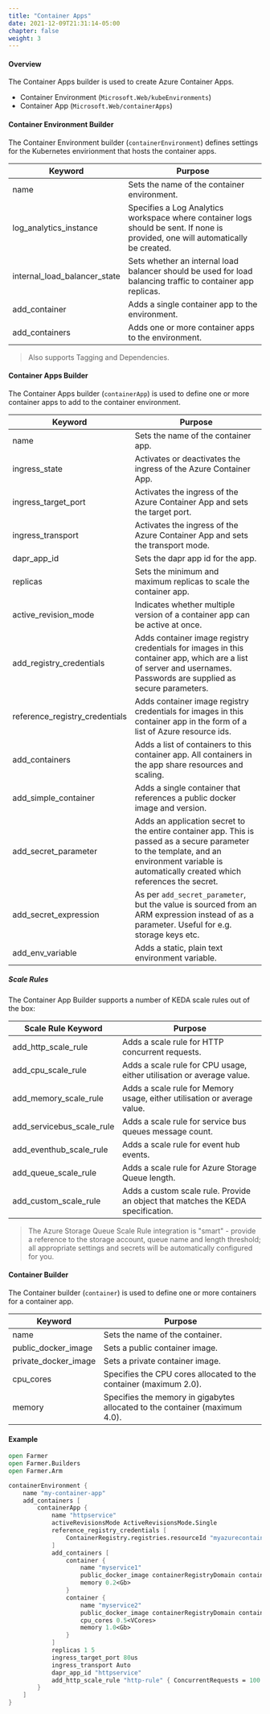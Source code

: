 ```yaml
---
title: "Container Apps"
date: 2021-12-09T21:31:14-05:00
chapter: false
weight: 3
---
```


#### Overview
The Container Apps builder is used to create Azure Container Apps.

* Container Environment (`Microsoft.Web/kubeEnvironments`)
* Container App (`Microsoft.Web/containerApps`)

#### Container Environment Builder
The Container Environment builder (`containerEnvironment`) defines settings for the Kubernetes envirionment that hosts the container apps.

| Keyword | Purpose |
|-|-|
| name | Sets the name of the container environment. |
| log_analytics_instance | Specifies a Log Analytics workspace where container logs should be sent. If none is provided, one will automatically be created. |
| internal_load_balancer_state | Sets whether an internal load balancer should be used for load balancing traffic to container app replicas. |
| add_container | Adds a single container app to the environment. |
| add_containers | Adds one or more container apps to the environment. |

> Also supports Tagging and Dependencies.

#### Container Apps Builder
The Container Apps builder (`containerApp`) is used to define one or more container apps to add to the container environment.

| Keyword | Purpose |
|-|-|
| name | Sets the name of the container app. |
| ingress_state | Activates or deactivates the ingress of the Azure Container App. |
| ingress_target_port | Activates the ingress of the Azure Container App and sets the target port. |
| ingress_transport | Activates the ingress of the Azure Container App and sets the transport mode. |
| dapr_app_id | Sets the dapr app id for the app. |
| replicas | Sets the minimum and maximum replicas to scale the container app. |
| active_revision_mode | Indicates whether multiple version of a container app can be active at once.|
| add_registry_credentials | Adds container image registry credentials for images in this container app, which are a list of server and usernames. Passwords are supplied as secure parameters. |
| reference_registry_credentials | Adds container image registry credentials for images in this container app in the form of a list of Azure resource ids. |
| add_containers | Adds a list of containers to this container app. All containers in the app share resources and scaling. |
| add_simple_container | Adds a single container that references a public docker image and version. |
| add_secret_parameter | Adds an application secret to the entire container app. This is passed as a secure parameter to the template, and an environment variable is automatically created which references the secret. |
| add_secret_expression | As per `add_secret_parameter`, but the value is sourced from an ARM expression instead of as a parameter. Useful for e.g. storage keys etc. |
| add_env_variable | Adds a static, plain text environment variable. |

##### Scale Rules

The Container App Builder supports a number of KEDA scale rules out of the box:

| Scale Rule Keyword | Purpose |
|-|-|
| add_http_scale_rule | Adds a scale rule for HTTP concurrent requests. |
| add_cpu_scale_rule | Adds a scale rule for CPU usage, either utilisation or average value. |
| add_memory_scale_rule | Adds a scale rule for Memory usage, either utilisation or average value. |
| add_servicebus_scale_rule | Adds a scale rule for service bus queues message count. |
| add_eventhub_scale_rule | Adds a scale rule for event hub events. |
| add_queue_scale_rule | Adds a scale rule for Azure Storage Queue length. |
| add_custom_scale_rule | Adds a custom scale rule. Provide an object that matches the KEDA specification. |

> The Azure Storage Queue Scale Rule integration is "smart" - provide a reference to the storage account, queue name and length threshold; all appropriate settings and secrets will be automatically configured for you.

#### Container Builder
The Container builder (`container`) is used to define one or more containers for a container app.

| Keyword | Purpose |
|-|-|
| name | Sets the name of the container. |
| public_docker_image | Sets a public container image. |
| private_docker_image | Sets a private container image. |
| cpu_cores | Specifies the CPU cores allocated to the container (maximum 2.0). |
| memory | Specifies the memory in gigabytes allocated to the container (maximum 4.0). |

#### Example

```fsharp
open Farmer
open Farmer.Builders
open Farmer.Arm

containerEnvironment {
    name "my-container-app"
    add_containers [
        containerApp {
            name "httpservice"
            activeRevisionsMode ActiveRevisionsMode.Single
            reference_registry_credentials [
                ContainerRegistry.registries.resourceId "myazurecontainerregistry"
            ]
            add_containers [
                container {
                    name "myservice1"
                    public_docker_image containerRegistryDomain containerRegistry "myimage1" version
                    memory 0.2<Gb>
                }
                container {
                    name "myservice2"
                    public_docker_image containerRegistryDomain containerRegistry "myimage2" version
                    cpu_cores 0.5<VCores>
                    memory 1.0<Gb>
                }
            ]
            replicas 1 5
            ingress_target_port 80us
            ingress_transport Auto
            dapr_app_id "httpservice"
            add_http_scale_rule "http-rule" { ConcurrentRequests = 100 }
        }
    ]
}
```
